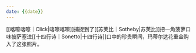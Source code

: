 ```yaml
---
date: {{date}}
---
```

[[喀嚓喀嚓｜Click|喀嚓喀嚓]]捕捉到了[[苏芙比｜Sotheby|苏芙比]]把一角菠萝口味披萨塞进[[十四行诗｜Sonetto|十四行诗]]口中的珍贵瞬间，玛蒂尔达花重金购入了这张照片。